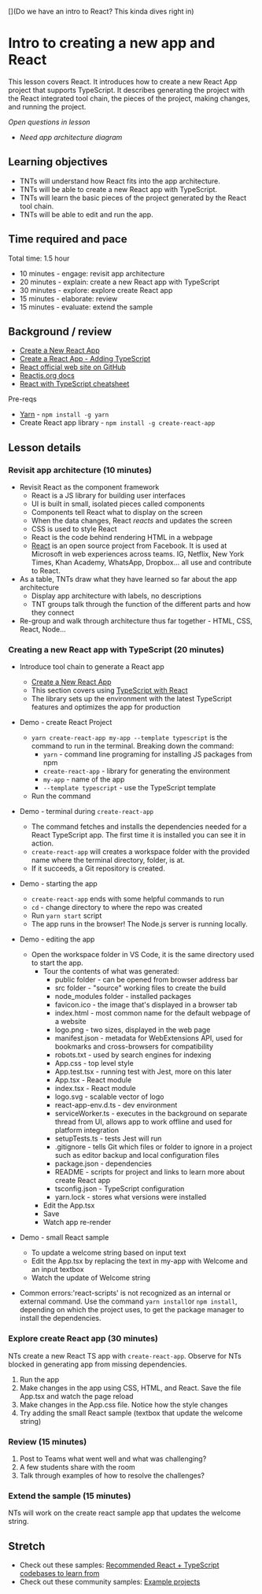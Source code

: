[](Do we have an intro to React?  This kinda dives right in)

# Intro to creating a new app and React

This lesson covers React. It introduces how to create a new React App project that supports TypeScript. It describes generating the project with the React integrated tool chain, the pieces of the project, making changes, and running the project.

*Open questions in lesson*
* *Need app architecture diagram*

## Learning objectives

* TNTs will understand how React fits into the app architecture.
* TNTs will be able to create a new React app with TypeScript.
* TNTs will learn the basic pieces of the project generated by the React tool chain.
* TNTs will be able to edit and run the app.

## Time required and pace

Total time: 1.5 hour

* 10 minutes - engage: revisit app architecture
* 20 minutes - explain: create a new React app with TypeScript
* 30 minutes - explore: explore create React app
* 15 minutes - elaborate: review
* 15 minutes - evaluate: extend the sample

## Background / review

* [Create a New React App](https://reactjs.org/docs/create-a-new-react-app.html)
* [Create a React App - Adding TypeScript](https://create-react-app.dev/docs/adding-typescript/)
* [React official web site on GitHub](https://github.com/facebook/react) 
* [Reactjs.org docs](https://reactjs.org/docs)
* [React with TypeScript cheatsheet](https://react-typescript-cheatsheet.netlify.app)

Pre-reqs

* [Yarn](https://www.npmjs.com/package/yarn) - `npm install -g yarn`
* Create React app library - `npm install -g create-react-app`

## Lesson details

### Revisit app architecture (10 minutes)

* Revisit React as the component framework
  * React is a JS library for building user interfaces
  * UI is built in small, isolated pieces called components
  * Components tell React what to display on the screen
  * When the data changes, React *reacts* and updates the screen
  * CSS is used to style React
  * React is the code behind rendering HTML in a webpage
  * [React](https://github.com/facebook/react) is an open source project from Facebook. It is used at Microsoft in web experiences across teams. IG, Netflix, New York Times, Khan Academy, WhatsApp, Dropbox... all use and contribute to React.
* As a table, TNTs draw what they have learned so far about the app architecture
  * Display app architecture with labels, no descriptions
  * TNT groups talk through the function of the different parts and how they connect
* Re-group and walk through architecture thus far together - HTML, CSS, React, Node...

### Creating a new React app with TypeScript (20 minutes)

* Introduce tool chain to generate a React app
  * [Create a New React App](https://reactjs.org/docs/create-a-new-react-app.html) 
  * This section covers using [TypeScript with React](https://create-react-app.dev/docs/adding-typescript)
  * The library sets up the environment with the latest TypeScript features and optimizes the app for production

* Demo - create React Project
  * `yarn create-react-app my-app --template typescript` is the command to run in the terminal. Breaking down the command:
     * `yarn` - command line programing for installing JS packages from npm
     * `create-react-app` - library for generating the environment
     * `my-app` - name of the app
     * `--template typescript` - use the TypeScript template
  * Run the command

* Demo - terminal during `create-react-app`
  * The command fetches and installs the dependencies needed for a React TypeScript app. The first time it is installed you can see it in action.
  * `create-react-app` will creates a workspace folder with the provided name where the terminal directory, folder, is at.
  * If it succeeds, a Git repository is created.

* Demo - starting the app
  * `create-react-app` ends with some helpful commands to run
  * `cd` - change directory to where the repo was created
  * Run `yarn start` script
  * The app runs in the browser! The Node.js server is running locally.

* Demo - editing the app
  * Open the workspace folder in VS Code, it is the same directory used to start the app.
    * Tour the contents of what was generated:
      * public folder - can be opened from browser address bar
      * src folder - "source" working files to create the build
      * node_modules folder - installed packages
      * favicon.ico - the image that's displayed in a browser tab
      * index.html - most common name for the default webpage of a website
      * logo.png - two sizes, displayed in the web page
      * manifest.json - metadata for WebExtensions API, used for bookmarks and cross-browsers for compatibility
      * robots.txt - used by search engines for indexing
      * App.css - top level style
      * App.test.tsx - running test with Jest, more on this later
      * App.tsx - React module
      * index.tsx - React module
      * logo.svg - scalable vector of logo
      * react-app-env.d.ts - dev environment
      * serviceWorker.ts - executes in the background on separate thread from UI, allows app to work offline and used for platform integration
      * setupTests.ts - tests Jest will run
      * .gitignore - tells Git which files or folder to ignore in a project such as editor backup and local configuration files
      * package.json - dependencies
      * README - scripts for project and links to learn more about create React app
      * tsconfig.json - TypeScript configuration
      * yarn.lock - stores what versions were installed
    * Edit the App.tsx
    * Save
    * Watch app re-render

* Demo - small React sample 
    * To update a welcome string based on input text
    * Edit the App.tsx by replacing the text in my-app with Welcome and an input textbox 
    * Watch the update of Welcome string
    
* Common errors:'react-scripts' is not recognized as an internal or external command. Use the command `yarn install`or `npm install`, depending on which the project uses, to get the package manager to install the dependencies.

### Explore create React app (30 minutes)

NTs create a new React TS app with `create-react-app`. Observe for NTs blocked in generating app from missing dependencies.

1. Run the app
2. Make changes in the app using CSS, HTML, and React. Save the file App.tsx and watch the page reload
3. Make changes in the App.css file. Notice how the style changes
4. Try adding the small React sample (textbox that update the welcome string)

### Review (15 minutes)

1. Post to Teams what went well and what was challenging?
2. A few students share with the room
3. Talk through examples of how to resolve the challenges?

### Extend the sample (15 minutes)

NTs will work on the create react sample app that updates the welcome string. 

## Stretch

* Check out these samples: [Recommended React + TypeScript codebases to learn from](https://react-typescript-cheatsheet.netlify.app/docs/basic/recommended/resources)
* Check out these community samples: [Example projects](https://reactjs.org/community/examples.html)
